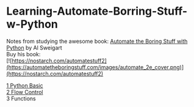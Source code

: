 # Learning-Automate-Borring-Stuff-w-Python
Notes from studying the awesome book: [Automate the Boring Stuff with Python](https://automatetheboringstuff.com/) by Al Sweigart  
Buy his book:  
[![https://nostarch.com/automatestuff2](https://automatetheboringstuff.com/images/automate_2e_cover.png)](https://nostarch.com/automatestuff2)

[1 Python Basic](https://github.com/0marg/Learning-Automate-Borring-Stuff-w-Python/blob/master/Chapter1-python_basics.md)  
[2 Flow Control](https://github.com/0marg/Learning-Automate-Borring-Stuff-w-Python/blob/master/Chapter2-Flow_control.md)  
3 Functions